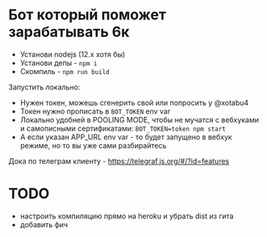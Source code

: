 # Бот который поможет зарабатывать 6к


- Установи nodejs (12.x хотя бы)
- Установи депы - `npm i`
- Скомпиль - `npm run build`

Запустить локально:
- Нужен токен, можешь сгенерить свой или попросить у @xotabu4
- Токен нужно прописать в `BOT_TOKEN` env var
- Локально удобней в POOLING MODE, чтобы не мучатся с вебхуками и самописными сертификатами:
`BOT_TOKEN=token npm start`
- А если указан APP_URL env var - то будет запущено в вебхук режиме, но то вы уже сами разбирайтесь


Дока по телеграм клиенту - 
https://telegraf.js.org/#/?id=features


# TODO
- настроить компиляцию прямо на heroku и убрать dist из гита
- добавить фич 

